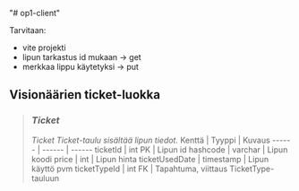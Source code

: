 "# op1-client" 


Tarvitaan: 
- vite projekti 
- lipun tarkastus id mukaan -> get
- merkkaa lippu käytetyksi -> put

## Visionäärien ticket-luokka

> ### _Ticket_
> _Ticket_
>_Ticket-taulu sisältää lipun tiedot._
> Kenttä | Tyyppi | Kuvaus
> ------ | ------ | ------
> ticketId | int PK | Lipun id
> hashcode | varchar | Lipun koodi
> price |	int | Lipun hinta
> ticketUsedDate | timestamp | Lipun käyttö pvm
> ticketTypeId | int FK | Tapahtuma, viittaus TicketType-tauluun



